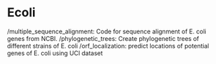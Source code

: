 # Ecoli

/multiple_sequence_alignment: Code for sequence alignment of E. coli genes from NCBI. 
/phylogenetic_trees: Create phylogenetic trees of different strains of E. coli
/orf_localization: predict locations of potential genes of E. coli using UCI dataset
 
